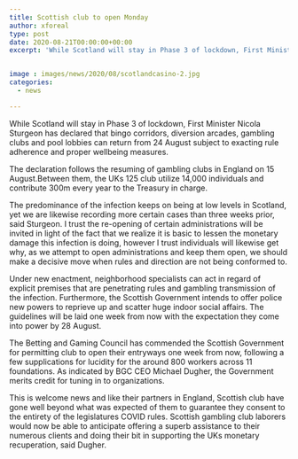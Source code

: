 ```yaml
---
title: Scottish club to open Monday
author: xforeal 
type: post
date: 2020-08-21T00:00:00+00:00
excerpt: 'While Scotland will stay in Phase 3 of lockdown, First Minister Nicola Sturgeon has declared that bingo lobbies, diversion arcades, club and pool corridors can return from 24 August subject to exacting rule adherence and fitting wellbeing measures '


image : images/news/2020/08/scotlandcasino-2.jpg
categories:
  - news

---
```

While Scotland will stay in Phase 3 of lockdown, First Minister Nicola Sturgeon has declared that bingo corridors, diversion arcades, gambling clubs and pool lobbies can return from 24 August subject to exacting rule adherence and proper wellbeing measures. 

The declaration follows the resuming of gambling clubs in England on 15 August.Between them, the UKs 125 club utilize 14,000 individuals and contribute 300m every year to the Treasury in charge. 

The predominance of the infection keeps on being at low levels in Scotland, yet we are likewise recording more certain cases than three weeks prior, said Sturgeon. I trust the re-opening of certain administrations will be invited in light of the fact that we realize it is basic to lessen the monetary damage this infection is doing, however I trust individuals will likewise get why, as we attempt to open administrations and keep them open, we should make a decisive move when rules and direction are not being conformed to. 

Under new enactment, neighborhood specialists can act in regard of explicit premises that are penetrating rules and gambling transmission of the infection. Furthermore, the Scottish Government intends to offer police new powers to reprieve up and scatter huge indoor social affairs. The guidelines will be laid one week from now with the expectation they come into power by 28 August. 

The Betting and Gaming Council has commended the Scottish Government for permitting club to open their entryways one week from now, following a few supplications for lucidity for the around 800 workers across 11 foundations. As indicated by BGC CEO Michael Dugher, the Government merits credit for tuning in to organizations. 

This is welcome news and like their partners in England, Scottish club have gone well beyond what was expected of them to guarantee they consent to the entirety of the legislatures COVID rules. Scottish gambling club laborers would now be able to anticipate offering a superb assistance to their numerous clients and doing their bit in supporting the UKs monetary recuperation, said Dugher.